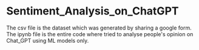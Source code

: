 # Sentiment_Analysis_on_ChatGPT
The csv file is the dataset which was generated by sharing a google form.
The ipynb file is the entire code where tried to analyse people's opinion on Chat_GPT using ML models only.
